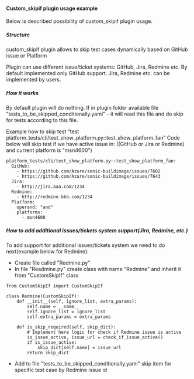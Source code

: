 #### Custom_skipif plugin usage example

Below is described possibility of custom_skipif plugin usage.

##### Structure
custom_skipif plugin allows to skip test cases dynamically based on GitHub issue or Platform

Plugin can use different issue/ticket systems: GitHub, Jira, Redmine etc.
By default implemented only GitHub support. Jira, Redmine etc. can be implemented by users.

##### How it works
By default plugin will do nothing.
If in plugin folder available file "tests_to_be_skipped_conditionally.yaml" - it will read this file and do skip for
tests according to this file.

Example how to skip test "test platform_tests/cli/test_show_platform.py::test_show_platform_fan"
Code below will skip test if we have active issue in: ((GitHub or Jira or Redmine) and current platform is "msn4600")

````
platform_tests/cli/test_show_platform.py::test_show_platform_fan:
  GitHub:
    - https://github.com/Azure/sonic-buildimage/issues/7602
    - https://github.com/Azure/sonic-buildimage/issues/7643
  Jira:
    - http://jira.aaa.com/1234
  Redmine:
    - http://redmine.bbb.com/1234
  Platform:
    operand: "and"
    platforms:
      - msn4600
````

##### How to add additional issues/tickets system support(Jira, Redmine, etc.)
To add support for additional issues/tickets system  we need to do next(example below for Redmine):
- Create file called "Redmine.py"
- In file "Readmine.py" create class with name "Redmine" and inherit it from "CustomSkipIf" class
````
from CustomSkipIf import CustomSkipIf

class Redmine(CustomSkipIf):
    def __init__(self, ignore_list, extra_params):
        self.name = __name__
        self.ignore_list = ignore_list
        self.extra_params = extra_params

    def is_skip_required(self, skip_dict):
        # Implement here logic for check if Redmine issue is active       
        is_issue_active, issue_url = check_if_issue_active()
        if is_issue_active:
            skip_dict[self.name] = issue_url
        return skip_dict
````
- Add to file "tests_to_be_skipped_conditionally.yaml" skip item for specific test case by Redmine issue id
